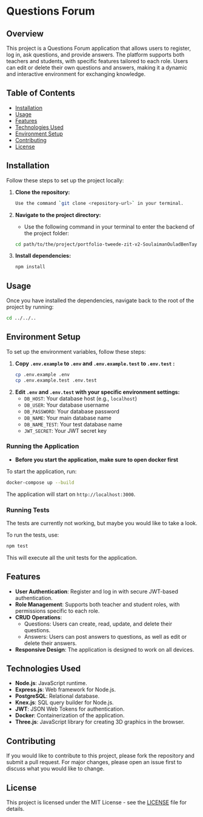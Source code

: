 # Questions Forum

## Overview

This project is a Questions Forum application that allows users to register, log in, ask questions, and provide answers. The platform supports both teachers and students, with specific features tailored to each role. Users can edit or delete their own questions and answers, making it a dynamic and interactive environment for exchanging knowledge.

## Table of Contents

- [Installation](#installation)
- [Usage](#usage)
- [Features](#features)
- [Technologies Used](#technologies-used)
- [Environment Setup](#environment-setup)
- [Contributing](#contributing)
- [License](#license)

## Installation

Follow these steps to set up the project locally:

1. **Clone the repository:**
   ```bash
   Use the command `git clone <repository-url>` in your terminal.
   ```
2. **Navigate to the project directory:**
   - Use the following command in your terminal to enter the backend of the project folder:
   ```bash
   cd path/to/the/project/portfolio-tweede-zit-v2-SoulaimanOuladBenTayeb/build/images/api
   ```

3. **Install dependencies:**
   ```bash
   npm install
   ```

## Usage

Once you have installed the dependencies, navigate back to the root of the project by running:
```bash
cd ../../..
```

## Environment Setup

To set up the environment variables, follow these steps:

1. **Copy `.env.example` to `.env` and `.env.example.test` to `.env.test` :**
   ```bash
   cp .env.example .env
   cp .env.example.test .env.test
   ```
2. **Edit `.env` and `.env.test` with your specific environment settings:**
   - `DB_HOST`: Your database host (e.g., `localhost`)
   - `DB_USER`: Your database username
   - `DB_PASSWORD`: Your database password
   - `DB_NAME`: Your main database name
   - `DB_NAME_TEST`: Your test database name
   - `JWT_SECRET`: Your JWT secret key

### Running the Application
- **Before you start the application, make sure to open docker first**
  
To start the application, run:
```bash
docker-compose up --build
```
The application will start on `http://localhost:3000`.

### Running Tests
The tests are currently not working, but maybe you would like to take a look.

To run the tests, use:
```bash
npm test
```
This will execute all the unit tests for the application.

## Features

- **User Authentication**: Register and log in with secure JWT-based authentication.
- **Role Management**: Supports both teacher and student roles, with permissions specific to each role.
- **CRUD Operations**:
  - Questions: Users can create, read, update, and delete their questions.
  - Answers: Users can post answers to questions, as well as edit or delete their answers.
- **Responsive Design**: The application is designed to work on all devices.

## Technologies Used

- **Node.js**: JavaScript runtime.
- **Express.js**: Web framework for Node.js.
- **PostgreSQL**: Relational database.
- **Knex.js**: SQL query builder for Node.js.
- **JWT**: JSON Web Tokens for authentication.
- **Docker**: Containerization of the application.
- **Three.js**: JavaScript library for creating 3D graphics in the browser.

## Contributing

If you would like to contribute to this project, please fork the repository and submit a pull request. For major changes, please open an issue first to discuss what you would like to change.

## License

This project is licensed under the MIT License - see the [LICENSE](LICENSE) file for details.

